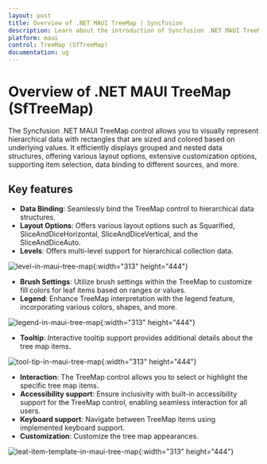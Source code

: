 ```yaml
---
layout: post
title: Overview of .NET MAUI TreeMap | Syncfusion
description: Learn about the introduction of Syncfusion .NET MAUI TreeMap(STreeMap) control, its basic features, and the functionalities of treemap.
platform: maui
control: TreeMap (SfTreeMap)
documentation: ug
---
```

 
# Overview of .NET MAUI TreeMap (SfTreeMap)

The Syncfusion .NET MAUI TreeMap control allows you to visually represent hierarchical data with rectangles that are sized and colored based on underlying values. It efficiently displays grouped and nested data structures, offering various layout options, extensive customization options, supporting item selection, data binding to different sources, and more.

## Key features 
 
 * **Data Binding**: Seamlessly bind the TreeMap control to hierarchical data structures.
 * **Layout Options**: Offers various layout options such as Squarified, SliceAndDiceHorizontal, SliceAndDiceVertical, and the SliceAndDiceAuto.
 * **Levels**: Offers multi-level support for hierarchical collection data.

 ![level-in-maui-tree-map](images/overview/level-in-maui-tree-map.jpeg){:width="313" height="444"}

 * **Brush Settings**: Utilize brush settings within the TreeMap to customize fill colors for leaf items based on ranges or values.
 * **Legend**: Enhance TreeMap interpretation with the legend feature, incorporating various colors, shapes, and more. 

![legend-in-maui-tree-map](images/overview/legend-in-maui-tree-map.jpeg){:width="313" height="444"}

 * **Tooltip**: Interactive tooltip support provides additional details about the tree map items.

![tool-tip-in-maui-tree-map](images/overview/tool-tip-in-maui-tree-map.gif){:width="313" height="444"}

 * **Interaction**: The TreeMap control allows you to select or highlight the specific tree map items.
 * **Accessibility support**:  Ensure inclusivity with built-in accessibility support for the TreeMap control, enabling seamless interaction for all users.
 * **Keyboard support**: Navigate between TreeMap items using implemented keyboard support.
 * **Customization**: Customize the tree map appearances.

 ![leat-item-template-in-maui-tree-map](images/overview/leat-item-template-in-maui-tree-map.jpeg){:width="313" height="444"}